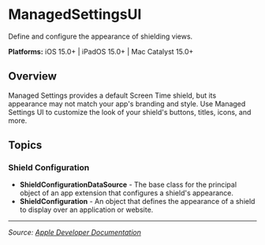 # ManagedSettingsUI

Define and configure the appearance of shielding views.

**Platforms:** iOS 15.0+ | iPadOS 15.0+ | Mac Catalyst 15.0+

## Overview

Managed Settings provides a default Screen Time shield, but its appearance may not match your app's branding and style. Use Managed Settings UI to customize the look of your shield's buttons, titles, icons, and more.

## Topics

### Shield Configuration
- **ShieldConfigurationDataSource** - The base class for the principal object of an app extension that configures a shield's appearance.
- **ShieldConfiguration** - An object that defines the appearance of a shield to display over an application or website.

---

*Source: [Apple Developer Documentation](https://developer.apple.com/documentation/ManagedSettingsUI)*